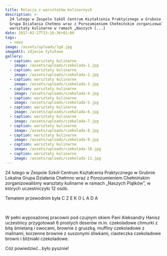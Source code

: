 ```yaml
---
title: Relacja z warsztatów kulinarnych
description: >-
  24 lutego w Zespole Szkół Centrum Kształcenia Praktycznego w Grubnie Lokalna
  Grupa Działania Chełmno wraz z Porozumieniem Chełmińskim zorganizowaliśmy
  warsztaty kulinarne w ramach „Naszych [...]
date: 2017-02-27T13:16:36+01:00
tags:
  - news
image: /assets/uploads/lgd.jpg
imageAlt: zdjecie tytułowe
gallery:
  - caption: warsztaty kulinarne
    image: /assets/uploads/czekolada-1.jpg
  - caption: warsztaty kulinarne
    image: /assets/uploads/czekolada-2.jpg
  - caption: warsztaty kulinarne
    image: /assets/uploads/czekolada-3.jpg
  - caption: warsztaty kulinarne
    image: /assets/uploads/czekolada-4.jpg
  - caption: warsztaty kulinarne
    image: /assets/uploads/czekolada-5.jpg
  - caption: warsztaty kulinarne
    image: /assets/uploads/czekolada-6.jpg
  - caption: warsztaty kulinarne
    image: /assets/uploads/czekolada-7.jpg
  - caption: warsztaty kulinarne
    image: /assets/uploads/czekolada-8.jpg
  - caption: warsztaty kulinarne
    image: /assets/uploads/czekolada-9.jpg
  - caption: warsztaty kulinarne
    image: /assets/uploads/czekolada-10.jpg
  - caption: warsztaty kulinarne
    image: /assets/uploads/czekolada-11.jpg
---
```

24 lutego w Zespole Szkół Centrum Kształcenia Praktycznego w Grubnie Lokalna Grupa Działania Chełmno wraz z Porozumieniem Chełmińskim zorganizowaliśmy warsztaty kulinarne w ramach „Naszych Piątków”, w których uczestniczyło 12 osób.

Tematem przewodnim była C Z E K O L A D A

<br>

W pełni wyposażonej pracowni pod czujnym okiem Pani Aleksandry Hanisz uczestnicy przygotowali 6 prostych deserów m.in. czekoladowe chmurki z bitą śmietaną i owocami, brownie z gruszką, muffiny czekoladowe z malinami, korzenne brownie z suszonymi śliwkami, ciasteczka czekoladowe browni i bliźniaki czekoladowe.

Cóż powiedzieć…było pysznie!
